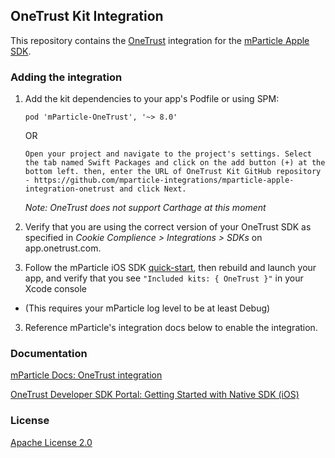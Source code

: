 ## OneTrust Kit Integration

This repository contains the [OneTrust](https://www.onetrust.com/) integration for the [mParticle Apple SDK](https://github.com/mParticle/mparticle-apple-sdk).

### Adding the integration

1. Add the kit dependencies to your app's Podfile or using SPM:

   ```
   pod 'mParticle-OneTrust', '~> 8.0' 
   ```

   OR 

   ```
   Open your project and navigate to the project's settings. Select the tab named Swift Packages and click on the add button (+) at the bottom left. then, enter the URL of OneTrust Kit GitHub repository - https://github.com/mparticle-integrations/mparticle-apple-integration-onetrust and click Next.
   ```

   _Note: OneTrust does not support Carthage at this moment_

2. Verify that you are using the correct version of your OneTrust SDK as specified in _Cookie Complience > Integrations > SDKs_ on app.onetrust.com.

3. Follow the mParticle iOS SDK [quick-start](https://github.com/mParticle/mparticle-apple-sdk), then rebuild and launch your app, and verify that you see `"Included kits: { OneTrust }"` in your Xcode console

- (This requires your mParticle log level to be at least Debug)

3. Reference mParticle's integration docs below to enable the integration.

### Documentation

[mParticle Docs: OneTrust integration](https://docs.mparticle.com/integrations/onetrust/event/)

[OneTrust Developer SDK Portal: Getting Started with Native SDK (iOS)](https://developer.onetrust.com/sdk/mobile-apps/ios/getting-started)

### License

[Apache License 2.0](http://www.apache.org/licenses/LICENSE-2.0)

